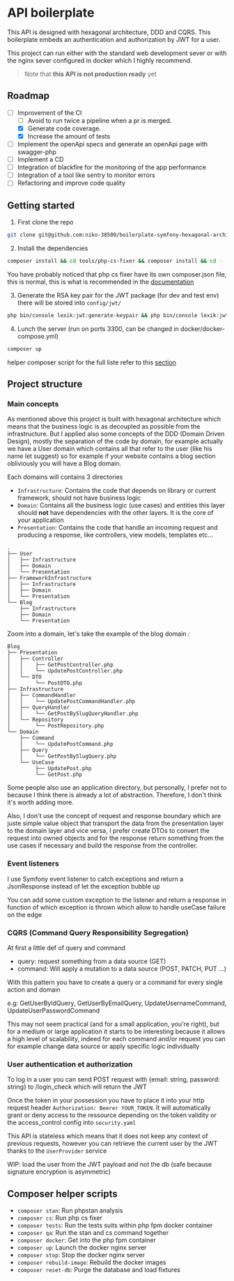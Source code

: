 # API boilerplate

This API is designed with hexagonal architecture, DDD and CQRS.
This boilerplate embeds an authentication and authorization by JWT for a user.

This project can run either with the standard web development sever or with the nginx sever configured in docker which I highly recommend.

> Note that **this API is not production ready** yet

## Roadmap
- [ ] Improvement of the CI 
  - [ ] Avoid to run twice a pipeline when a pr is merged.
  - [x] Generate code coverage.
  - [x] Increase the amount of tests
- [ ] Implement the openApi specs and generate an openApi page with swagger-php
- [ ] Implement a CD
- [ ] Integration of blackfire for the monitoring of the app performance
- [ ] Integration of a tool like sentry to monitor errors
- [ ] Refactoring and improve code quality 

## Getting started

1. First clone the repo 
```bash
git clone git@github.com:niko-38500/boilerplate-symfony-hexagonal-architecture-CQRS-JWT.git your-project-name
```

2. Install the dependencies 
```bash
composer install && cd tools/php-cs-fixer && composer install && cd -
```
You have probably noticed that php cs fixer have its own composer.json file, this is normal, this is what is recommended in the [documentation](https://github.com/PHP-CS-Fixer/PHP-CS-Fixer#installation)

3. Generate the RSA key pair for the JWT package (for dev and test env) there will be stored into ```config/jwt/```
```bash
php bin/console lexik:jwt:generate-keypair && php bin/console lexik:jwt:generate-keypair -e test
```

4. Lunch the server (run on ports 3300, can be changed in docker/docker-compose.yml)
```bash
composer up
```
helper composer script for the full liste refer to this [section](#composer-helper-scripts)

## Project structure

### Main concepts
As mentioned above this project is built with hexagonal architecture which means that the business logic is as decoupled as possible from the infrastructure.
But I applied also some concepts of the DDD (Domain Driven Design), mostly the separation of the code by domain, for example actually we have a User domain which contains all that refer to the user (like his name let suggest) so for example if your website contains a blog section obliviously you will have a Blog domain.

Each domains will contains 3 directories 

- ```Infrastructure```: Contains the code that depends on library or current framework, should not have business logic
- ```Domain```: Contains all the business logic (use cases) and entities this layer should **not** have dependencies with the other layers. It is the core of your application
- ```Presentation```: Contains the code that handle an incoming request and producing a response, like controllers, view models, templates etc...

```
.
├── User
│   ├── Infrastructure
│   ├── Domain
│   └── Presentation
├── FrameworkInfrastructure
│   ├── Infrastructure
│   ├── Domain
│   └── Presentation
└── Blog
    ├── Infrastructure
    ├── Domain
    └── Presentation
```

Zoom into a domain, let's take the example of the blog domain :

```
Blog
├── Presentation
│   ├── Controller
│   │    ├── GetPostController.php
│   │    └── UpdatePostController.php
│   └── DTO
│        └── PostDTO.php
├── Infrastructure
│   ├── CommandHandler
│   │    └── UpdatePostCommandHandler.php
│   ├── QueryHandler
│   │    └── GetPostBySlugQueryHandler.php
│   └── Repository
│        └── PostRepository.php
└── Domain
    ├── Command
    │    └── UpdatePostCommand.php
    ├── Query
    │    └── GetPostBySlugQuery.php
    └── UseCase
         ├── UpdatePost.php
         └── GetPost.php
```



Some people also use an application directory, but personally, I prefer not to because I think there is already a lot of abstraction. Therefore, I don't think it's worth adding more.

Also, I don't use the concept of request and response boundary which are juste simple value object that transport the data from the presentation layer to the domain layer and vice versa, I prefer create DTOs to convert the request into owned objects and for the response return something from the use cases if necessary and build the response from the controller.

### Event listeners

I use Symfony event listener to catch exceptions and return a JsonResponse instead of let the exception bubble up

You can add some custom exception to the listener and return a response in function of which exception is thrown which allow to handle useCase failure on the edge

### CQRS (Command Query Responsibility Segregation)

At first a little def of query and command
- query: request something from a data source (GET)
- command: Will apply a mutation to a data source (POST, PATCH, PUT ...)

With this pattern you have to create a query or a command for every single action and domain 

e.g: GetUserByIdQuery, GetUserByEmailQuery, UpdateUsernameCommand, UpdateUserPasswordCommand

This may not seem practical (and for a small application, you're right), but for a medium or large application it starts to be interesting because it allows a high level of scalability, indeed for each command and/or request you can for example change data source or apply specific logic individually

### User authentication et authorization

To log in a user you can send POST request with {email: string, password: string} to /login_check  which will return the JWT

Once the token in your possession you have to place it into your http request header ```Authorization: Beerer YOUR_TOKEN```.
It will automatically grant or deny access to the ressource depending on the token validity or the access_control config into ```security.yaml``` 

This API is stateless which means that it does not keep any context of previous requests, however you can retrieve the current user by the JWT thanks to the ```UserProvider``` service 

WIP: load the user from the JWT payload and not the db (safe because signature encryption is asymmetric)

## Composer helper scripts

- ```composer stan```: Run phpstan analysis
- ```composer cs```: Run php cs fixer
- ```composer tests```: Run the tests suits within php fpm docker container
- ```composer qa```: Run the stan and cs command together
- ```composer docker```: Get into the php fpm container
- ```composer up```: Launch the docker nginx server
- ```composer stop```: Stop the docker nginx server
- ```composer rebuild-image```: Rebuild the docker images
- ```composer reset-db```: Purge the database and load fixtures